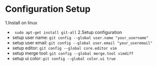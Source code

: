 Configuration Setup
============

1.Install on linux
*   ` sudo apt-get install git-all`
2.Setup configuration
*   setup user name: `git config --global user.name "your_username"`
*   setup user email: `git config --global user.email "your_useremail"`
*   setup editor: `git config --global core.editor vim`
*   setup merge tool: `git config --global merge.tool vimdiff`
*   setup ui color: `git config --global color.ui true`

